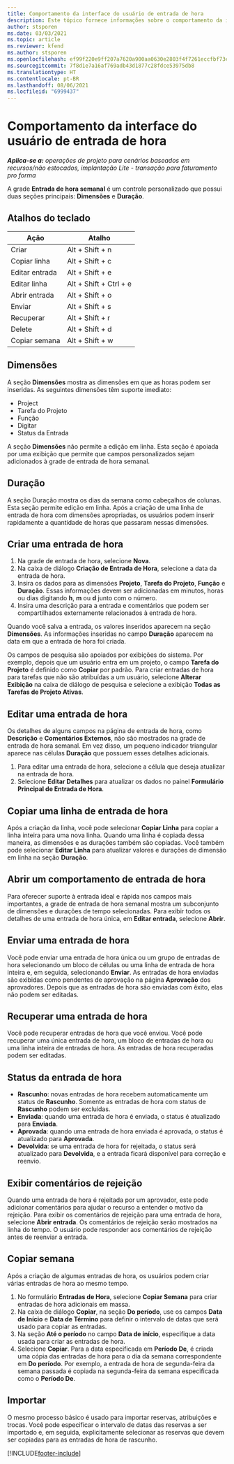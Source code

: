 ```yaml
---
title: Comportamento da interface do usuário de entrada de hora
description: Este tópico fornece informações sobre o comportamento da interface do usuário para Entrada de Hora.
author: stsporen
ms.date: 03/03/2021
ms.topic: article
ms.reviewer: kfend
ms.author: stsporen
ms.openlocfilehash: ef99f220e9ff207a7620a900aa0630e2803f4f7261eccfbf73ed79717648bf92
ms.sourcegitcommit: 7f8d1e7a16af769adb43d1877c28fdce53975db8
ms.translationtype: HT
ms.contentlocale: pt-BR
ms.lasthandoff: 08/06/2021
ms.locfileid: "6999437"
---
```

# <a name="time-entry-ui-behavior"></a>Comportamento da interface do usuário de entrada de hora

_**Aplica-se a:** operações de projeto para cenários baseados em recursos/não estocados, implantação Lite - transação para faturamento pro forma_


A grade **Entrada de hora semanal** é um controle personalizado que possui duas seções principais: **Dimensões** e **Duração**.

## <a name="keyboard-shortcuts"></a>Atalhos do teclado
| Ação        | Atalho                  |
|------------   |------------------------   |
| Criar           | Alt + Shift + n           |
| Copiar linha      | Alt + Shift + c           |
| Editar entrada    | Alt + Shift + e           |
| Editar linha      | Alt + Shift + Ctrl + e    |
| Abrir entrada    | Alt + Shift + o           |
| Enviar        | Alt + Shift + s           |
| Recuperar        | Alt + Shift + r           |
| Delete        | Alt + Shift + d           |
| Copiar semana     | Alt + Shift + w           |

## <a name="dimensions"></a>Dimensões
A seção **Dimensões** mostra as dimensões em que as horas podem ser inseridas. As seguintes dimensões têm suporte imediato:

  - Project
  - Tarefa do Projeto
  - Função
  - Digitar
  - Status da Entrada

A seção **Dimensões** não permite a edição em linha. Esta seção é apoiada por uma exibição que permite que campos personalizados sejam adicionados à grade de entrada de hora semanal.

## <a name="duration"></a>Duração
A seção Duração mostra os dias da semana como cabeçalhos de colunas. Esta seção permite edição em linha. Após a criação de uma linha de entrada de hora com dimensões apropriadas, os usuários podem inserir rapidamente a quantidade de horas que passaram nessas dimensões.

## <a name="create-a-new-time-entry"></a>Criar uma entrada de hora

1. Na grade de entrada de hora, selecione **Nova**. 
2. Na caixa de diálogo **Criação de Entrada de Hora**, selecione a data da entrada de hora.
3. Insira os dados para as dimensões **Projeto**, **Tarefa do Projeto**, **Função** e **Duração**. Essas informações devem ser adicionadas em minutos, horas ou dias digitando **h**, **m** ou **d** junto com o número. 
4. Insira uma descrição para a entrada e comentários que podem ser compartilhados externamente relacionados à entrada de hora. 

Quando você salva a entrada, os valores inseridos aparecem na seção **Dimensões**. As informações inseridas no campo **Duração** aparecem na data em que a entrada de hora foi criada.

Os campos de pesquisa são apoiados por exibições do sistema. Por exemplo, depois que um usuário entra em um projeto, o campo **Tarefa do Projeto** é definido como **Copiar** por padrão. Para criar entradas de hora para tarefas que não são atribuídas a um usuário, selecione **Alterar Exibição** na caixa de diálogo de pesquisa e selecione a exibição **Todas as Tarefas de Projeto Ativas**.

## <a name="edit-a-time-entry"></a>Editar uma entrada de hora 
Os detalhes de alguns campos na página de entrada de hora, como **Descrição** e **Comentários Externos**, não são mostrados na grade de entrada de hora semanal. Em vez disso, um pequeno indicador triangular aparece nas células **Duração** que possuem esses detalhes adicionais. 

1. Para editar uma entrada de hora, selecione a célula que deseja atualizar na entrada de hora.
2. Selecione **Editar Detalhes** para atualizar os dados no painel **Formulário Principal de Entrada de Hora**. 

## <a name="copy-a-time-entry-row"></a>Copiar uma linha de entrada de hora
Após a criação da linha, você pode selecionar **Copiar Linha** para copiar a linha inteira para uma nova linha. Quando uma linha é copiada dessa maneira, as dimensões e as durações também são copiadas. Você também pode selecionar **Editar Linha** para atualizar valores e durações de dimensão em linha na seção **Duração**.

## <a name="open-a-time-entry-behavior"></a>Abrir um comportamento de entrada de hora
Para oferecer suporte à entrada ideal e rápida nos campos mais importantes, a grade de entrada de hora semanal mostra um subconjunto de dimensões e durações de tempo selecionadas. Para exibir todos os detalhes de uma entrada de hora única, em **Editar entrada**, selecione **Abrir**.

## <a name="submit-a-time-entry"></a>Enviar uma entrada de hora
Você pode enviar uma entrada de hora única ou um grupo de entradas de hora selecionando um bloco de células ou uma linha de entrada de hora inteira e, em seguida, selecionando **Enviar**. As entradas de hora enviadas são exibidas como pendentes de aprovação na página **Aprovação** dos aprovadores. Depois que as entradas de hora são enviadas com êxito, elas não podem ser editadas.

## <a name="recall-a-time-entry"></a>Recuperar uma entrada de hora
Você pode recuperar entradas de hora que você enviou. Você pode recuperar uma única entrada de hora, um bloco de entradas de hora ou uma linha inteira de entradas de hora. As entradas de hora recuperadas podem ser editadas.

## <a name="time-entry-status"></a>Status da entrada de hora

- **Rascunho**: novas entradas de hora recebem automaticamente um status de **Rascunho**. Somente as entradas de hora com status de **Rascunho** podem ser excluídas.
- **Enviada**: quando uma entrada de hora é enviada, o status é atualizado para **Enviada**. 
- **Aprovada**: quando uma entrada de hora enviada é aprovada, o status é atualizado para **Aprovada**. 
- **Devolvida**: se uma entrada de hora for rejeitada, o status será atualizado para **Devolvida**, e a entrada ficará disponível para correção e reenvio. 

## <a name="view-rejection-comments"></a>Exibir comentários de rejeição
Quando uma entrada de hora é rejeitada por um aprovador, este pode adicionar comentários para ajudar o recurso a entender o motivo da rejeição. Para exibir os comentários de rejeição para uma entrada de hora, selecione **Abrir entrada**. Os comentários de rejeição serão mostrados na linha do tempo. O usuário pode responder aos comentários de rejeição antes de reenviar a entrada.

## <a name="copy-week"></a>Copiar semana
Após a criação de algumas entradas de hora, os usuários podem criar várias entradas de hora ao mesmo tempo.

1. No formulário **Entradas de Hora**, selecione **Copiar Semana** para criar entradas de hora adicionais em massa. 
2. Na caixa de diálogo **Copiar**, na seção **Do período**, use os campos **Data de Início** e **Data de Término** para definir o intervalo de datas que será usado para copiar as entradas. 
3. Na seção **Até o período** no campo **Data de início**, especifique a data usada para criar as entradas de hora. 
4. Selecione **Copiar**. Para a data especificada em **Período De**, é criada uma cópia das entradas de hora para o dia da semana correspondente em **Do período**. Por exemplo, a entrada de hora de segunda-feira da semana passada é copiada na segunda-feira da semana especificada como o **Período De**.

## <a name="import"></a>Importar
O mesmo processo básico é usado para importar reservas, atribuições e trocas. Você pode especificar o intervalo de datas das reservas a ser importado e, em seguida, explicitamente selecionar as reservas que devem ser copiadas para as entradas de hora de rascunho. 


[!INCLUDE[footer-include](../includes/footer-banner.md)]
